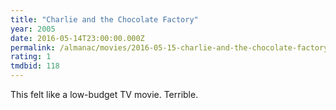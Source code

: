 ```yaml
---
title: "Charlie and the Chocolate Factory"
year: 2005
date: 2016-05-14T23:00:00.000Z
permalink: /almanac/movies/2016-05-15-charlie-and-the-chocolate-factory/index.html
rating: 1
tmdbid: 118
---
```


This felt like a low-budget TV movie. Terrible.
